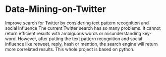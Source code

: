 # Data-Mining-on-Twitter
Improve search for Twitter by considering text pattern recognition and social influence
The current Twitter search has so many problems. It cannot return efficient results with ambiguous words or misunderstanding key-word.
However, after putting the text pattern recognition and social influence like retweet, reply, hash or mention, the search engine will return more correlated results.
This whole project is based on python.
